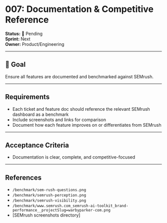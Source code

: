 # 007: Documentation & Competitive Reference

**Status:** 🚨 Pending  
**Sprint:** Next  
**Owner:** Product/Engineering

---

## 🎯 Goal

Ensure all features are documented and benchmarked against SEMrush.

---

## Requirements

- Each ticket and feature doc should reference the relevant SEMrush dashboard as
  a benchmark
- Include screenshots and links for comparison
- Document how each feature improves on or differentiates from SEMrush

---

## Acceptance Criteria

- Documentation is clear, complete, and competitive-focused

---

## References

- `/benchmark/sem-rush-questions.png`
- `/benchmark/semrush-perception.png`
- `/benchmark/semrush-visibility.png`
- `/benchmark/www.semrush.com_semrush-ai-toolkit_brand-performance__projectSlug=warbyparker-com.png`
- [SEMrush screenshots directory]
